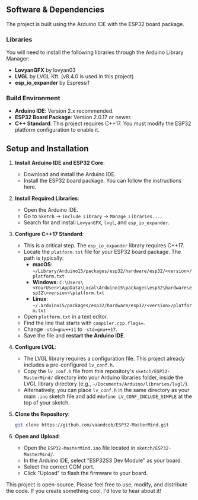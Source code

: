 ## Software & Dependencies

The project is built using the Arduino IDE with the ESP32 board package.

### Libraries

You will need to install the following libraries through the Arduino Library Manager:

*   **LovyanGFX** by lovyan03
*   **LVGL** by LVGL Kft. (v8.4.0 is used in this project)
*   **esp_io_expander** by Espressif

### Build Environment

*   **Arduino IDE**: Version 2.x recommended.
*   **ESP32 Board Package**: Version 2.0.17 or newer.
*   **C++ Standard**: This project requires C++17. You must modify the ESP32 platform configuration to enable it.

## Setup and Installation

1.  **Install Arduino IDE and ESP32 Core**:
    *   Download and install the Arduino IDE.
    *   Install the ESP32 board package. You can follow the instructions here.

2.  **Install Required Libraries**:
    *   Open the Arduino IDE.
    *   Go to `Sketch` -> `Include Library` -> `Manage Libraries...`.
    *   Search for and install `LovyanGFX`, `lvgl`, and `esp_io_expander`.

3.  **Configure C++17 Standard**:
    *   This is a critical step. The `esp_io_expander` library requires C++17.
    *   Locate the `platform.txt` file for your ESP32 board package. The path is typically:
        *   **macOS**: `~/Library/Arduino15/packages/esp32/hardware/esp32/<version>/platform.txt`
        *   **Windows**: `C:\Users\<YourUser>\AppData\Local\Arduino15\packages\esp32\hardware\esp32\<version>\platform.txt`
        *   **Linux**: `~/.arduino15/packages/esp32/hardware/esp32/<version>/platform.txt`
    *   Open `platform.txt` in a text editor.
    *   Find the line that starts with `compiler.cpp.flags=`.
    *   Change `-std=gnu++11` to `-std=gnu++17`.
    *   Save the file and **restart the Arduino IDE**.

4.  **Configure LVGL**:
    *   The LVGL library requires a configuration file. This project already includes a pre-configured `lv_conf.h`.
    *   Copy the `lv_conf.h` file from this repository's `sketch/ESP32-MasterMind/` directory into your Arduino libraries folder, inside the LVGL library directory (e.g., `~/Documents/Arduino/libraries/lvgl/`).
    *   Alternatively, you can place `lv_conf.h` in the same directory as your main `.ino` sketch file and add `#define LV_CONF_INCLUDE_SIMPLE` at the top of your sketch.

5.  **Clone the Repository**:
    ```bash
    git clone https://github.com/vaandcob/ESP32-MasterMind.git
    ```

6.  **Open and Upload**:
    *   Open the `ESP32-MasterMind.ino` file located in `sketch/ESP32-MasterMind/`.
    *   In the Arduino IDE, select "ESP32S3 Dev Module" as your board.
    *   Select the correct COM port.
    *   Click "Upload" to flash the firmware to your board.


This project is open-source. Please feel free to use, modify, and distribute the code. If you create something cool, I'd love to hear about it!

